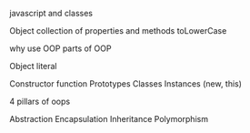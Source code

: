 javascript and classes

Object
collection of properties and methods
toLowerCase

why use OOP
parts of OOP

Object literal

Constructor
function
Prototypes
Classes
Instances (new, this)


4 pillars of oops

Abstraction
Encapsulation
Inheritance
Polymorphism

